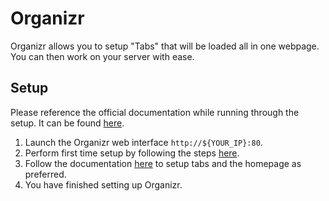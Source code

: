 # Organizr

Organizr allows you to setup "Tabs" that will be loaded all in one webpage. You can then work on your server with ease.

## Setup

Please reference the official documentation while running through the setup. It can be found [here](https://docs.organizr.app/).

1. Launch the Organizr web interface `http://${YOUR_IP}:80`.
2. Perform first time setup by following the steps [here](https://docs.organizr.app/first-time-setup).
3. Follow the documentation [here](https://docs.organizr.app/) to setup tabs and the homepage as preferred.
4. You have finished setting up Organizr.
